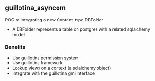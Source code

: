 

## guillotina_asyncom

POC of integrating a new Content-type DBFolder

- A DBFolder represents a table on postgres
  with a related sqlalchemy model

### Benefits

- Use guillotina permission system
- Use guillotina framework.
- Lookup views on a context (a sqlalchemy object)
- Integrate with the guillotina gmi interface

